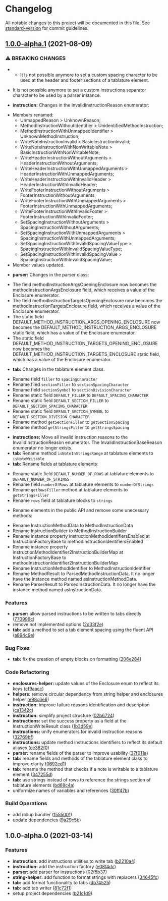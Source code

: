 # Changelog

All notable changes to this project will be documented in this file. See [standard-version](https://github.com/conventional-changelog/standard-version) for commit guidelines.

## [1.0.0-alpha.1](https://github.com/raphael-jorge/tablab/compare/v1.0.0-alpha.0...v1.0.0-alpha.1) (2021-08-09)


### ⚠ BREAKING CHANGES

*   - It is not possible anymore to set a custom spacing character to be
  used at the header and footer sections of a tablature element.
  - It is not possible anymore to set a custom instructions separator
  character to be used by a parser instance.
* **instruction:** Changes in the InvalidInstructionReason enumerator:
- Members renamed:
  - UnmappedReason > UnknownReason;
  - MethodInstructionWithoutIdentifier > UnidentifiedMethodInstruction;
  - MethodInstructionWithUnmappedIdentifier > UnknownMethodInstruction;
  - WriteNoteInstructionInvalid > BasicInstructionInvalid;
  - WriteNoteInstructionWithNonWritableNote > BasicInstructionWithNonWritableNote;
  - WriteHeaderInstructionWithoutArguments > HeaderInstructionWithoutArguments;
  - WriteHeaderInstructionWithUnmappedArguments > HeaderInstructionWithUnmappedArguments;
  - WriteHeaderInstructionWithInvalidHeader > HeaderInstructionWithInvalidHeader;
  - WriteFooterInstructionWithoutArguments > FooterInstructionWithoutArguments;
  - WriteFooterInstructionWithUnmappedArguments > FooterInstructionWithUnmappedArguments;
  - WriteFooterInstructionWithInvalidFooter > FooterInstructionWithInvalidFooter;
  - SetSpacingInstructionWithoutArguments > SpacingInstructionWithoutArguments;
  - SetSpacingInstructionWithUnmappedArguments > SpacingInstructionWithUnmappedArguments;
  - SetSpacingInstructionWithInvalidSpacingValueType > SpacingInstructionWithInvalidSpacingValueType;
  - SetSpacingInstructionWithInvalidSpacingValue > SpacingInstructionWithInvalidSpacingValue;
- Member values updated.
* **parser:** Changes in the parser class:
- The field methodInstructionArgsOpeningEnclosure now becomes the
methodInstructionArgsEnclosure field, which receives a value of the
Enclosure enumerator.
- The field methodInstructionTargetsOpeningEnclosure now becomes the
methodInstructionTargetsEnclosure field, which receives a value of the
Enclosure enumerator.
- The static field DEFAULT_METHOD_INSTRUCTION_ARGS_OPENING_ENCLOSURE now
becomes the DEFAULT_METHOD_INSTRUCTION_ARGS_ENCLOSURE static field, which
has a value of the Enclosure enumerator.
- The static field DEFAULT_METHOD_INSTRUCTION_TARGETS_OPENING_ENCLOSURE
now becomes the DEFAULT_METHOD_INSTRUCTION_TARGETS_ENCLOSURE static field,
which has a value of the Enclosure enumerator.
* **tab:** Changes in the tablature element class:
- Rename field `filler` to `spacingCharacter`
- Rename filed `sectionFiller` to `sectionSpacingCharacter`
- Rename field `sectionSymbol` to `sectionDivisionCharacter`
- Rename static field `DEFAULT_FILLER` to `DEFAULT_SPACING_CHARACTER`
- Rename static field `DEFAULT_SECTION_FILLER` to `DEFAULT_SECTION_SPACING_CHARACTER`
- Rename static field `DEFAULT_SECTION_SYMBOL` to `DEFAULT_SECTION_DIVISION_CHARACTER`
- Rename method `getSectionFiller` to `getSectionSpacing`
- Rename method `getStringsFiller` to `getStringsSpacing`
* **instructions:** Move all invalid instruction reasons to the InvalidInstructionReason enumerator.
The InvalidInstructionBaseReason enumerator no longer exists.
* **tab:** Rename method `isNoteInStringsRange` at tablature elements to `isNoteWritable`
* **tab:** Rename fields at tablature elements:
- Rename static field `DEFAULT_NUMBER_OF_ROWS` at tablature elements to `DEFAULT_NUMBER_OF_STRINGS`
- Rename field `numberOfRows` at tablature elements to `numberOfStrings`
- Rename `getRowsFiller` method at tablature elements to `getStringsFiller`
- Rename `rows` field at tablature blocks to `strings`
* Rename elements in the public API and remove some
unecessary methods:

- Rename InstructionMethodData to MethodInstructionData
- Rename InstructionBuilder to MethodInstructionBuilder
- Rename instance property instructionMethodIdentifiersEnabled at
  InstructionFactoryBase to methodInstructionIdentifiersEnabled
- Rename instance property instructionMethodIdentifier2InstructionBuilderMap
  at InstructionFactoryBase to methodInstructionIdentifier2InstructionBuilderMap
- Rename InstructionMethodIdentifier to MethodInstructionIdentifier
- Rename MethodResult to ParsedMethodInstructionData. It no longer have
  the instance method named asInstructionMethodData.
- Rename ParserResult to ParsedInstructionData. It no longer have the instance
  method named asInstructionData.

### Features

* **parser:** allow parsed instructions to be written to tabs directly ([770999c](https://github.com/raphael-jorge/tablab/commit/770999c0c68df48f01e496f878d4de346df09629))
* remove not implemented options ([2d33f2e](https://github.com/raphael-jorge/tablab/commit/2d33f2ebd931ad991babfbabc9f076fd363ad2f1))
* **tab:** add a method to set a tab element spacing using the fluent API ([a894c9e](https://github.com/raphael-jorge/tablab/commit/a894c9e81315c86da1a9ebc7b296594b3a839382))


### Bug Fixes

* **tab:** fix the creation of empty blocks on formatting ([206e284](https://github.com/raphael-jorge/tablab/commit/206e28417d8506d0e582c3bc3207307424bb80d2))


### Code Refactoring

* **enclosures-helper:** update values of the Enclosure enum to reflect its keys ([cf9aacc](https://github.com/raphael-jorge/tablab/commit/cf9aacca64907ff58baf5252bdf8a751a1e0a606))
* **helpers:** remove circular dependency from string helper and enclosures helper ([e98c6e6](https://github.com/raphael-jorge/tablab/commit/e98c6e6c1e1d750b7d87a12dc5370ff41f83ca93))
* **instruction:** improve failure reasons identification and description ([ca1342c](https://github.com/raphael-jorge/tablab/commit/ca1342cf9eb0f347bd1d110b7c2ba30f69ff299d))
* **instruction:** simplify project structure ([02b6724](https://github.com/raphael-jorge/tablab/commit/02b67246b5c03330d9a82d2ee754969876e193ab))
* **instructions:** set the success property as a field at the InstructionWriteResult class ([1b3d59e](https://github.com/raphael-jorge/tablab/commit/1b3d59ea08c8b30f6a0d057f96b80eb47c536a5f))
* **instructions:** unify enumerators for invalid instruction reasons ([32769bf](https://github.com/raphael-jorge/tablab/commit/32769bf18a5f23d5e9daf50f258db8c342415aaf))
* **instructions:** update method instructions identifiers to reflect its default aliases ([ce382f0](https://github.com/raphael-jorge/tablab/commit/ce382f01290eb4438282b4aff65392c5e152bd6f))
* **parser:** rename fields of the parser to improve usability ([37f011a](https://github.com/raphael-jorge/tablab/commit/37f011a6d786a513b11fe44d310c901207fcc6f3))
* **tab:** rename fields and methods of the tablature element class to improve clarity ([0692ed1](https://github.com/raphael-jorge/tablab/commit/0692ed19195b82656832eaf978f31f04fe0c2a2e))
* **tab:** rename the method that checks if a note is writable to a tablature element ([347255d](https://github.com/raphael-jorge/tablab/commit/347255dc9f3b381cadf8066c61b6719c95ab6cd2))
* **tab:** use strings instead of rows to reference the strings section of tablature elements ([bd68c4a](https://github.com/raphael-jorge/tablab/commit/bd68c4aaf8e3d8f1140e9e4e38f5e8626e264fa0))
* uniformize names of variables and references ([30ff47b](https://github.com/raphael-jorge/tablab/commit/30ff47b76170ac34ca3810985fbb4eedf2ebde85))


### Build Operations

* add rollup bundler ([f555001](https://github.com/raphael-jorge/tablab/commit/f555001ad6ab0115a99b6459419a358765ede75a))
* update dependencies ([9a29c5b](https://github.com/raphael-jorge/tablab/commit/9a29c5b1685317c6abb2602179932c15d45594ab))

## 1.0.0-alpha.0 (2021-03-14)


### Features

* **instruction:** add instructions utilities to write tab ([b2210a4](https://github.com/raphael-jorge/tablab/commit/b2210a4448406fa905940d1bba1932f4eec36b51))
* **instruction:** add the instruction factory ([e08f4dc](https://github.com/raphael-jorge/tablab/commit/e08f4dc7bf0afaec410c3c843e08206fbee2365b))
* **parser:** add parser for instructions ([02f5b37](https://github.com/raphael-jorge/tablab/commit/02f5b3713e484217dd45ae7e51a84377de27eac3))
* **string-helper:** add function to format strings with replacers ([34645fc](https://github.com/raphael-jorge/tablab/commit/34645fca60eea7655a1905866d11585763f09e18))
* **tab:** add format functionality to tabs ([db74525](https://github.com/raphael-jorge/tablab/commit/db74525af212db62462680eaaca94212a8e6f634))
* **tab:** add tab writer ([81c72f1](https://github.com/raphael-jorge/tablab/commit/81c72f10b3cc4f6915c17067bd950a6ad3aa09bb))
* setup project dependencies ([b21c1d9](https://github.com/raphael-jorge/tablab/commit/b21c1d91c4c863894893c1dd541d2c22ff6e7456))

